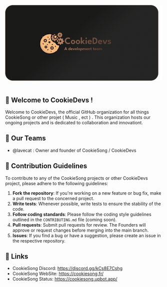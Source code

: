 <div align="left">
  <img 
    src="https://github.com/CookieDevs/.github/blob/main/profile/CookieDev%20%20banner%20by%20lirus_12345%20%7C%20lavecat.png" 
    alt="CookieDevs Banner" 
    style="border-radius: 10px;">
  <div>&nbsp;</div>
</div>

## 🍪 Welcome to CookieDevs !
Welcome to CookieDevs, the official GitHub organization for all things CookieSong or other projet ( Music , ect ) . This organization hosts our ongoing projects and is dedicated to collaboration and innovationt.

## 💼 Our Teams 
- @lavecat : Owner and founder of CookieSong / CookieDevs

## 📣 Contribution Guidelines

To contribute to any of the CookieSong projects or other CookieDevs project, please adhere to the following guidelines:

1. **Fork the repository**: If you're working on a new feature or bug fix, make a pull request to the concerned project.
2. **Write tests**: Whenever possible, write tests to ensure the stability of the code.
3. **Follow coding standards**: Please follow the coding style guidelines outlined in the `CONTRIBUTING.md` file (coming soon).
4. **Pull requests**: Submit pull requests for review. The Founders will approve or request changes before merging into the main branch.
5. **Issues**: If you find a bug or have a suggestion, please create an issue in the respective repository.


## 🔗 Links 
- CookieSong Discord: https://discord.gg/kCs8E7Cshg
- CookieSong WebSite: https://cookiesong.fr/
- CookieSong Status: https://cookiesong.upbot.app/
